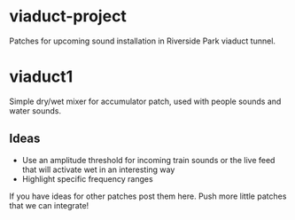 viaduct-project
===============

Patches for upcoming sound installation in Riverside Park viaduct tunnel.




viaduct1
===
Simple dry/wet mixer for accumulator patch, used with people sounds and water sounds.


Ideas
---
- Use an amplitude threshold for incoming train sounds or the live feed that will activate wet in an interesting way
- Highlight specific frequency ranges



If you have ideas for other patches post them here. Push more little patches that we can integrate!

